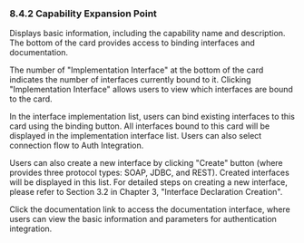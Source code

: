 ### 8.4.2 Capability Expansion Point

Displays basic information, including the capability name and description. The bottom of the card provides access to binding interfaces and documentation.

The number of "Implementation Interface" at the bottom of the card indicates the number of interfaces currently bound to it. Clicking "Implementation Interface" allows users to view which interfaces are bound to the card.

In the interface implementation list, users can bind existing interfaces to this card using the binding button. All interfaces bound to this card will be displayed in the implementation interface list. Users can also select connection flow to Auth Integration.

Users can also create a new interface by clicking "Create" button (where provides three protocol types: SOAP, JDBC, and REST). Created interfaces will be displayed in this list. For detailed steps on creating a new interface, please refer to Section 3.2 in Chapter 3, "Interface Declaration Creation".

Click the documentation link to access the documentation interface, where users can view the basic information and parameters for authentication integration.
